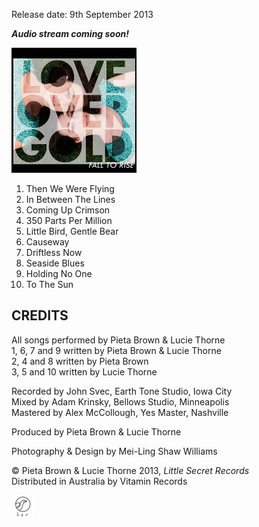 <!--| ## FALL TO RISE |-->

Release date: 9th September 2013

***Audio stream coming soon!***

![](data/image/cover/fall-to-rise.jpg)

1. Then We Were Flying
2. In Between The Lines
3. Coming Up Crimson
4. 350 Parts Per Million
5. Little Bird, Gentle Bear
6. Causeway
7. Driftless Now
8. Seaside Blues
9. Holding No One
10. To The Sun

## CREDITS

All songs performed by Pieta Brown & Lucie Thorne  
1, 6, 7 and 9 written by Pieta Brown & Lucie Thorne  
2, 4 and 8 written by Pieta Brown  
3, 5 and 10 written by Lucie Thorne

Recorded by John Svec, Earth Tone Studio, Iowa City  
Mixed by Adam Krinsky, Bellows Studio, Minneapolis  
Mastered by Alex McCollough, Yes Master, Nashville  

Produced by Pieta Brown & Lucie Thorne  

Photography & Design by Mei-Ling Shaw Williams

© Pieta Brown & Lucie Thorne 2013, *Little Secret Records*  
Distributed in Australia by Vitamin Records

![](data/image/ground/lsr-35.png)
